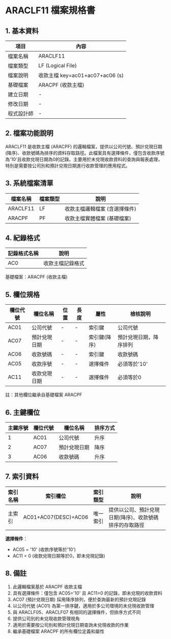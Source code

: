 # ARACLF11 檔案規格書

## 1. 基本資料

| 項目 | 內容 |
|------|------|
| 檔案名稱 | ARACLF11 |
| 檔案類型 | LF (Logical File) |
| 檔案說明 | 收款主檔 key=ac01+ac07+ac06 (s) |
| 基礎檔案 | ARACPF (收款主檔) |
| 建立日期 | - |
| 修改日期 | - |
| 程式設計師 | - |

## 2. 檔案功能說明

ARACLF11 是收款主檔 (ARACPF) 的邏輯檔案，提供以公司代號、預計兌現日期(降序)、收款號碼為排序的資料存取路徑。此檔案具有選擇條件，僅包含收款序號為'10'且收款兌現日期為0的記錄。主要用於未兌現收款資料的查詢與報表處理，特別是需要按公司別和預計兌現日期進行收款管理的應用程式。

## 3. 系統檔案清單

| 檔案名稱 | 檔案類型 | 說明 |
|----------|----------|------|
| ARACLF11 | LF | 收款主檔邏輯檔案 (含選擇條件) |
| ARACPF | PF | 收款主檔實體檔案 (基礎檔案) |

## 4. 紀錄格式

| 記錄格式名稱 | 說明 |
|--------------|------|
| AC0 | 收款主檔記錄格式 |

基礎檔案：ARACPF (收款主檔)

## 5. 欄位規格

| 欄位代號 | 欄位名稱 | 位置 | 長度 | 屬性 | 檢核說明 |
|----------|----------|------|------|------|----------|
| AC01 | 公司代號 | - | - | 索引鍵 | 公司代號 |
| AC07 | 預計兌現日期 | - | - | 索引鍵(降序) | 預計兌現日期，降序排列 |
| AC06 | 收款號碼 | - | - | 索引鍵 | 收款號碼 |
| AC05 | 收款序號 | - | - | 選擇條件 | 必須等於'10' |
| AC11 | 收款兌現日期 | - | - | 選擇條件 | 必須等於0 |

註：其他欄位繼承自基礎檔案 ARACPF

## 6. 主鍵欄位

| 主鍵序號 | 欄位代號 | 欄位名稱 | 排序方式 |
|----------|----------|----------|----------|
| 1 | AC01 | 公司代號 | 升序 |
| 2 | AC07 | 預計兌現日期 | 降序 |
| 3 | AC06 | 收款號碼 | 升序 |

## 7. 索引資料

| 索引名稱 | 索引欄位 | 索引類型 | 說明 |
|----------|----------|----------|------|
| 主索引 | AC01+AC07(DESC)+AC06 | 唯一索引 | 提供以公司、預計兌現日期(降序)、收款號碼排序的存取路徑 |

**選擇條件**：
- AC05 = '10' (收款序號等於'10')
- AC11 = 0 (收款兌現日期等於0，即未兌現記錄)

## 8. 備註

1. 此邏輯檔案基於 ARACPF 收款主檔
2. 具有選擇條件：僅包含 AC05='10' 且 AC11=0 的記錄，即未兌現的收款資料
3. AC07 (預計兌現日期) 採用降序排列，便於查詢最新的預計兌現記錄
4. 以公司代號 (AC01) 為第一排序鍵，適用於多公司環境的未兌現收款管理
5. 與 ARACLF05、ARACLF07 有相同的選擇條件，但排序方式不同
6. 提供公司別的未兌現收款管理視角
7. 適用於需要按公司別和預計兌現日期查詢未兌現收款的作業
8. 繼承基礎檔案 ARACPF 的所有欄位定義和屬性 